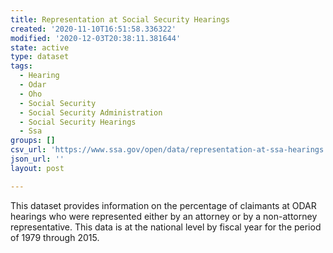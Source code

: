 ```yaml
---
title: Representation at Social Security Hearings
created: '2020-11-10T16:51:58.336322'
modified: '2020-12-03T20:38:11.381644'
state: active
type: dataset
tags:
  - Hearing
  - Odar
  - Oho
  - Social Security
  - Social Security Administration
  - Social Security Hearings
  - Ssa
groups: []
csv_url: 'https://www.ssa.gov/open/data/representation-at-ssa-hearings.csv'
json_url: ''
layout: post

---
```

This dataset provides information on the percentage of claimants at ODAR hearings who were represented either by an attorney or by a non-attorney representative.  This data is at the national level by fiscal year for the period of 1979 through 2015.
